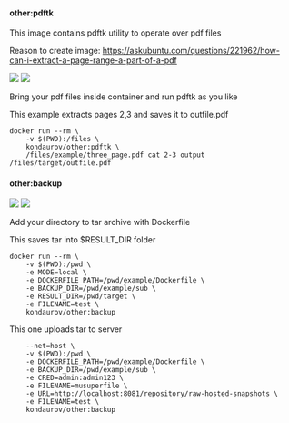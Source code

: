 #### other:pdftk

This image contains pdftk utility to operate over pdf files

Reason to create image: https://askubuntu.com/questions/221962/how-can-i-extract-a-page-range-a-part-of-a-pdf

[![](https://images.microbadger.com/badges/image/kondaurov/other:pdftk.svg)](https://microbadger.com/images/kondaurov/other:pdftk "Get your own image badge on microbadger.com")
[![](https://images.microbadger.com/badges/version/kondaurov/other:pdftk.svg)](https://microbadger.com/images/kondaurov/other:pdftk "Get your own version badge on microbadger.com")

Bring your pdf files inside container and run pdftk as you like

This example extracts pages 2,3 and saves it to outfile.pdf

	docker run --rm \
		-v $(PWD):/files \
		kondaurov/other:pdftk \
		/files/example/three_page.pdf cat 2-3 output /files/target/outfile.pdf
		
#### other:backup

[![](https://images.microbadger.com/badges/image/kondaurov/other:backup.svg)](https://microbadger.com/images/kondaurov/backup:pdftk "Get your own image badge on microbadger.com")
[![](https://images.microbadger.com/badges/version/kondaurov/other:backup.svg)](https://microbadger.com/images/kondaurov/backup:pdftk "Get your own version badge on microbadger.com")

Add your directory to tar archive with Dockerfile

This saves tar into $RESULT_DIR folder

	docker run --rm \
		-v $(PWD):/pwd \
		-e MODE=local \
		-e DOCKERFILE_PATH=/pwd/example/Dockerfile \
		-e BACKUP_DIR=/pwd/example/sub \
		-e RESULT_DIR=/pwd/target \
		-e FILENAME=test \
		kondaurov/other:backup
		
This one uploads tar to server

		--net=host \
		-v $(PWD):/pwd \
		-e DOCKERFILE_PATH=/pwd/example/Dockerfile \
		-e BACKUP_DIR=/pwd/example/sub \
		-e CRED=admin:admin123 \
		-e FILENAME=musuperfile \
		-e URL=http://localhost:8081/repository/raw-hosted-snapshots \
		-e FILENAME=test \
		kondaurov/other:backup
